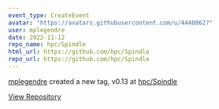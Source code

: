 ```yaml
---
event_type: CreateEvent
avatar: "https://avatars.githubusercontent.com/u/4440062?"
user: mplegendre
date: 2022-11-12
repo_name: hpc/Spindle
html_url: https://github.com/hpc/Spindle
repo_url: https://github.com/hpc/Spindle
---
```


<a href='https://github.com/mplegendre' target='_blank'>mplegendre</a> created a new tag, v0.13 at <a href='https://github.com/hpc/Spindle' target='_blank'>hpc/Spindle</a>

<a href='https://github.com/hpc/Spindle' target='_blank'>View Repository</a>